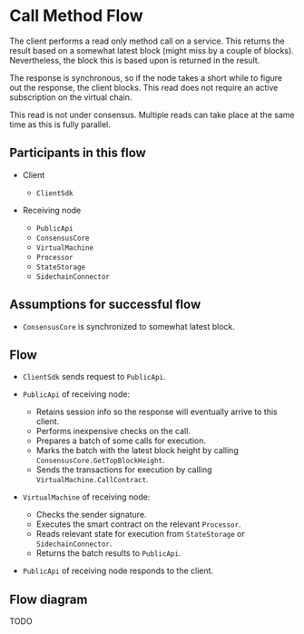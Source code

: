 # Call Method Flow

The client performs a read only method call on a service. This returns the result based on a somewhat latest block (might miss by a couple of blocks). Nevertheless, the block this is based upon is returned in the result.

The response is synchronous, so if the node takes a short while to figure out the response, the client blocks. This read does not require an active subscription on the virtual chain.

This read is not under consensus. Multiple reads can take place at the same time as this is fully parallel.

## Participants in this flow

* Client
  * `ClientSdk`

* Receiving node
  * `PublicApi`
  * `ConsensusCore`
  * `VirtualMachine`
  * `Processor`
  * `StateStorage`
  * `SidechainConnector`

## Assumptions for successful flow

* `ConsensusCore` is synchronized to somewhat latest block.

## Flow

* `ClientSdk` sends request to `PublicApi`.

* `PublicApi` of receiving node:
  * Retains session info so the response will eventually arrive to this client.
  * Performs inexpensive checks on the call.
  * Prepares a batch of some calls for execution.
  * Marks the batch with the latest block height by calling `ConsensusCore.GetTopBlockHeight`.
  * Sends the transactions for execution by calling `VirtualMachine.CallContract`.

* `VirtualMachine` of receiving node:
  * Checks the sender signature.
  * Executes the smart contract on the relevant `Processor`.
  * Reads relevant state for execution from `StateStorage` or `SidechainConnector`.
  * Returns the batch results to `PublicApi`.

* `PublicApi` of receiving node responds to the client.

## Flow diagram

TODO
